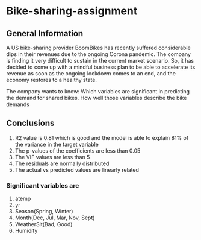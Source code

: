 # Bike-sharing-assignment


## General Information
A US bike-sharing provider BoomBikes has recently suffered considerable dips in their revenues due to the ongoing Corona pandemic. The company is finding it very difficult to sustain in the current market scenario. So, it has decided to come up with a mindful business plan to be able to accelerate its revenue as soon as the ongoing lockdown comes to an end, and the economy restores to a healthy state.

The company wants to know:
Which variables are significant in predicting the demand for shared bikes.
How well those variables describe the bike demands

## Conclusions

1. R2 value is 0.81 which is good and the model is able to explain 81% of the variance in the target variable
2. The p-values of the coefficients are less than 0.05
3. The VIF values are less than 5
4. The residuals are normally distributed
5. The actual vs predicted values are linearly related

### Significant variables are
1. atemp
2. yr
3. Season(Spring, Winter)
4. Month(Dec, Jul, Mar, Nov, Sept)
5. WeatherSit(Bad, Good)
6. Humidity
